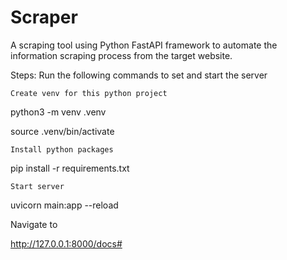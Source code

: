 # Scraper
A scraping tool using Python FastAPI framework to automate the information scraping process from the target website.


Steps: 
Run the following commands to set and start the server

    Create venv for this python project

python3 -m venv .venv

source .venv/bin/activate

    Install python packages

pip install -r requirements.txt

    Start server

uvicorn main:app --reload

Navigate to

http://127.0.0.1:8000/docs#

